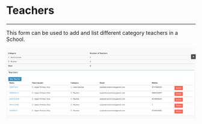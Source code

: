 # Teachers
----

This form can be used to add and list different category teachers in a School.


![Teachers](teachers.png "Teachers")


